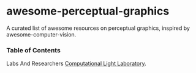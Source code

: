 # awesome-perceptual-graphics
A  curated list of  awesome resources on perceptual graphics, inspired by awesome-computer-vision.

### Table of Contents
Labs And Researchers
[Computational Light Laboratory](https://complightlab.com/).
